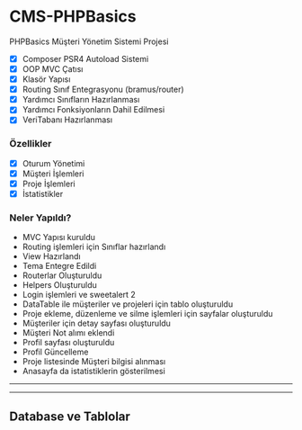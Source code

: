 # CMS-PHPBasics
PHPBasics Müşteri Yönetim Sistemi Projesi


- [x] Composer PSR4 Autoload Sistemi
- [x] OOP MVC Çatısı
- [x] Klasör Yapısı
- [x] Routing Sınıf Entegrasyonu (bramus/router)
- [x] Yardımcı Sınıfların Hazırlanması
- [x] Yardımcı Fonksiyonların Dahil Edilmesi
- [x] VeriTabanı Hazırlanması

### Özellikler
- [x] Oturum Yönetimi
- [x] Müşteri İşlemleri
- [x] Proje İşlemleri
- [x] İstatistikler

### Neler Yapıldı?

- MVC Yapısı kuruldu
- Routing işlemleri için Sınıflar hazırlandı
- View Hazırlandı
- Tema Entegre Edildi
- Routerlar Oluşturuldu
- Helpers Oluşturuldu
- Login işlemleri ve sweetalert 2
- DataTable ile müşteriler ve projeleri için tablo oluşturuldu
- Proje ekleme, düzenleme ve silme işlemleri için sayfalar oluşturuldu
- Müşteriler için detay sayfası oluşturuldu
- Müşteri Not alımı eklendi
- Profil sayfası oluşturuldu
- Profil Güncelleme
- Proje listesinde Müşteri bilgisi alınması
- Anasayfa da istatistiklerin gösterilmesi

---


---
## Database ve Tablolar


